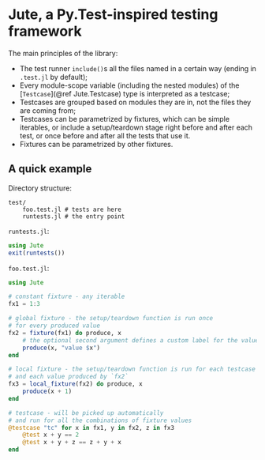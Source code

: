 # Jute, a Py.Test-inspired testing framework

The main principles of the library:

* The test runner `include()`s all the files named in a certain way (ending in `.test.jl` by default);
* Every module-scope variable (including the nested modules) of the [`Testcase`](@ref Jute.Testcase) type is interpreted as a testcase;
* Testcases are grouped based on modules they are in, not the files they are coming from;
* Testcases can be parametrized by fixtures, which can be simple iterables, or include a setup/teardown stage right before and after each test, or once before and after all the tests that use it.
* Fixtures can be parametrized by other fixtures.


## A quick example

Directory structure:

```
test/
    foo.test.jl # tests are here
    runtests.jl # the entry point
```

`runtests.jl`:

```julia
using Jute
exit(runtests())
```

`foo.test.jl`:

```julia
using Jute

# constant fixture - any iterable
fx1 = 1:3

# global fixture - the setup/teardown function is run once
# for every produced value
fx2 = fixture(fx1) do produce, x
    # the optional second argument defines a custom label for the value
    produce(x, "value $x")
end

# local fixture - the setup/teardown function is run for each testcase
# and each value produced by `fx2`
fx3 = local_fixture(fx2) do produce, x
    produce(x + 1)
end

# testcase - will be picked up automatically
# and run for all the combinations of fixture values
@testcase "tc" for x in fx1, y in fx2, z in fx3
    @test x + y == 2
    @test x + y + z == z + y + x
end
```
